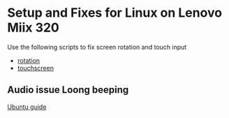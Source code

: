# Setup and Fixes for Linux on Lenovo Miix 320

Use the following scripts to fix screen rotation and touch input
- [rotation](fix-rotation.sh)
- [touchscreen](fix-touchscreen.sh)

## Audio issue Loong beeping

[Ubuntu guide](https://askubuntu.com/questions/1393842/after-a-few-minutes-of-audio-video-playback-computer-starts-beeping-21-10-asu)
